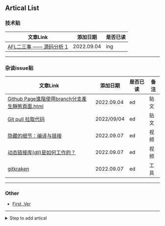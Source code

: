 

## Artical List
### 技术贴

| 文章Link | 添加日期 | 是否已读 |
|------|------|------|
| [AFL二三事 —— 源码分析 1](https://cvjark.github.io/My-Save-Pages/技术贴/AFL%E4%BA%8C%E4%B8%89%E4%BA%8B%20--%20%E6%BA%90%E7%A0%81%E5%88%86%E6%9E%90%201.html)| 2022.09.04 | ing |



<hr>

### 杂谈issue贴

| 文章Link | 添加日期 | 是否已读 | 备注 |
|------|------|------|------|
| [Github Page進階使用branch分支產生靜態頁面.html](https://cvjark.github.io/My-Save-Pages/杂谈issue贴/github%20page%E9%80%B2%E9%9A%8E%E4%BD%BF%E7%94%A8branch%E5%88%86%E6%94%AF%E7%94%A2%E7%94%9F%E9%9D%9C%E6%85%8B%E9%A0%81%E9%9D%A2.html) | 2022.09.04 | ed | 贴文 |
| [Git pull 拉取代码](https://cvjark.github.io/My-Save-Pages/%E6%9D%82%E8%B0%88issue%E8%B4%B4/git%20%E6%8B%89%E5%8F%96%E8%BF%9C%E7%A8%8B%E4%BB%A3%E7%A0%81.html) | 2022/09/04 | ed | 贴文 |
| [隐藏的细节：编译与链接](https://www.bilibili.com/video/BV1TN4y1375q/?spm_id_from=333.788.recommend_more_video.-1&vd_source=8ce655e3c07da54cb9d1990c148f394f) | 2022.09.07 | ed | 视频 |
| [动态链接库(dll)是如何工作的？](https://www.bilibili.com/video/BV1vB4y1V7gR?spm_id_from=333.851.b_7265636f6d6d656e64.8&vd_source=8ce655e3c07da54cb9d1990c148f394f) | 2022.09.07 | ed | 视频 |
| [gitkraken](https://www.gitkraken.com/) | 2022.09.07 | ed | 工具 |

<hr>

### Other
- [First .Ver](https://cvjark.github.io/My-Save-Pages/Other/First%20.Ver/testChangeImg.html)

<hr>

<details>
  <summary>Step to add artical </summary>

```shell
git clone [this repo]

git status //检查当前

//拖拽网页中down下来的资源

git add .   //指定新增文件添加到repo中的位置

git commit -m "Update reason"

git push  //更新

//资源管理指令
git rm [delete file]

git rm -r [delete dir]

```

</details>
